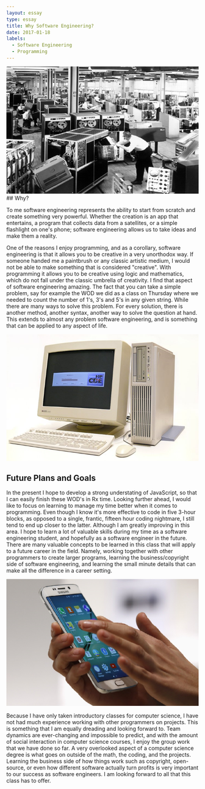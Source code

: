 ```yaml
---
layout: essay
type: essay
title: Why Software Engineering?
date: 2017-01-18
labels:
  - Software Engineering
  - Programming
---
```


<img class="ui medium right floated rounded image" src="../images/mainframe.png">
## Why?

To me software engineering represents the ability to start from scratch and create something very powerful. Whether the creation is an app that entertains, a program that collects data from a satellites, or a simple flashlight on one's phone; software engineering allows us to take ideas and make them a reality.  
 
One of the reasons I enjoy programming, and as a corollary, software engineering is that it allows you to be creative in a very unorthodox way. If someone handed me a paintbrush or any classic artistic medium, I would not be able to make something that is considered "creative". With programming it allows you to be creative using logic and mathematics, which do not fall under the classic umbrella of creativity. I find that aspect of software engineering amazing. The fact that you can take a simple problem, say for example the WOD we did as a class on Thursday where we needed to count the number of 1's, 3's and 5's in any given string. While there are many ways to solve this problem. For every solution, there is another method, another syntax, another way to solve the question at hand. This extends to almost any problem software engineering, and is something that can be applied to any aspect of life. 

<img class="ui medium right floated rounded image" src="../images/HP.png">

## Future Plans and Goals
  
In the present I hope to develop a strong understating of JavaScript, so that I can easily finish these WOD's in Rx time. Looking further ahead, I would like to focus on learning to manage my time better when it comes to programming. Even though I know it's more effective to code in five 3-hour blocks, as opposed to a single, frantic, fifteen hour coding nightmare, I still tend to end up closer to the latter. Although I am greatly improving in this area. I hope to learn a lot of valuable skills during my time as a software engineering student, and hopefully as a software engineer in the future. There are many valuable concepts to be learned in this class that will apply to a future career in the field. Namely, working together with other programmers to create larger programs, learning the business/copyright side of software engineering, and learning the small minute details that can make all the difference in a career setting.  

<img class="ui medium right floated rounded image" src="../images/Samsung.png">

Because I have only taken introductory classes for computer science, I have not had much experience working with other programmers on projects. This is something that I am equally dreading and looking forward to. Team dynamics are ever-changing and impossible to predict, and with the amount of social interaction in computer science courses, I enjoy the group work that we have done so far. A very overlooked aspect of a computer science degree is what goes on outside of the math, the coding, and the projects. Learning the business side of how things work such as copyright, open-source, or even how different software actually turn profits is very important to our success as software engineers. I am looking forward to all that this class has to offer.





